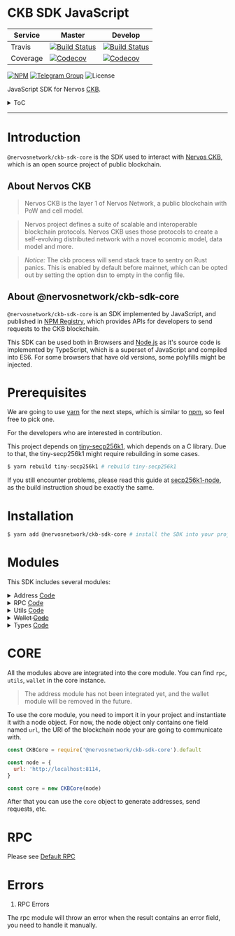 # CKB SDK JavaScript

| Service  | Master                                                                                                                                                   | Develop                                                                                                                                                    |
| -------- | -------------------------------------------------------------------------------------------------------------------------------------------------------- | ---------------------------------------------------------------------------------------------------------------------------------------------------------- |
| Travis   | [![Build Status](https://travis-ci.com/nervosnetwork/ckb-sdk-js.svg?branch=master)](https://travis-ci.com/nervosnetwork/ckb-sdk-js)                      | [![Build Status](https://travis-ci.com/nervosnetwork/ckb-sdk-js.svg?branch=develop)](https://travis-ci.com/nervosnetwork/ckb-sdk-js)                       |
| Coverage | [![Codecov](https://codecov.io/gh/nervosnetwork/ckb-sdk-js/branch/master/graph/badge.svg)](https://codecov.io/gh/nervosnetwork/ckb-sdk-js/branch/master) | [![Codecov](https://codecov.io/gh/nervosnetwork/ckb-sdk-js/branch/develop/graph/badge.svg)](https://codecov.io/gh/nervosnetwork/ckb-sdk-js/branch/develop) |

[![NPM](https://img.shields.io/npm/v/@nervosnetwork/ckb-sdk-core/latest.svg)](https://www.npmjs.com/package/@nervosnetwork/ckb-sdk-core)
[![Telegram Group](https://cdn.rawgit.com/Patrolavia/telegram-badge/8fe3382b/chat.svg)](https://t.me/nervos_ckb_dev)
![License](https://img.shields.io/npm/l/@nervosnetwork/ckb-sdk-core.svg)

JavaScript SDK for Nervos [CKB](https://github.com/nervosnetwork/ckb).

<details>
<summary>ToC</summary>
<p>

- [Introduction](#introduction)
- [Prerequisites](#prerequisites)
- [Installation](#installation)
- [Modules](#modules)
- [CORE](#core)
- [RPC](#rpc)
- [Errors](#errors)
- [Related Projects](#related-projects)

<p>
</details>

---

# Introduction

`@nervosnetwork/ckb-sdk-core` is the SDK used to interact with [Nervos CKB](https://github.com/nervosnetwork/ckb), which is an open source project of public blockchain.

## About Nervos CKB

> Nervos CKB is the layer 1 of Nervos Network, a public blockchain with PoW and cell model.

> Nervos project defines a suite of scalable and interoperable blockchain protocols. Nervos CKB uses those protocols to create a self-evolving distributed network with a novel economic model, data model and more.

> _Notice:_ The ckb process will send stack trace to sentry on Rust panics. This is enabled by default before mainnet, which can be opted out by setting the option dsn to empty in the config file.

## About @nervosnetwork/ckb-sdk-core

`@nervosnetwork/ckb-sdk-core` is an SDK implemented by JavaScript, and published in [NPM Registry](https://www.npmjs.com/package/@nervosnetwork/ckb-sdk-core/), which provides APIs for developers to send requests to the CKB blockchain.

This SDK can be used both in Browsers and [Node.js](https://nodejs.org) as it's source code is implemented by TypeScript, which is a superset of JavaScript and compiled into ES6. For some browsers that have old versions, some polyfills might be injected.

# Prerequisites

We are going to use [yarn](https://yarnpkg.com/) for the next steps, which is similar to [npm](https://npmjs.com), so feel free to pick one.

For the developers who are interested in contribution.

This project depends on [tiny-secp256k1](https://github.com/bitcoinjs/tiny-secp256k1), which depends on a C library. Due to that, the tiny-secp256k1 might require rebuilding in some cases.

```sh
$ yarn rebuild tiny-secp256k1 # rebuild tiny-secp256k1
```

If you still encounter problems, please read this guide at [secp256k1-node](https://github.com/cryptocoinjs/secp256k1-node#installation), as the build instruction shoud be exactly the same.

# Installation

```sh
$ yarn add @nervosnetwork/ckb-sdk-core # install the SDK into your project
```

# Modules

This SDK includes several modules:

<details>
<summary>
  Address <a href="https://github.com/nervosnetwork/ckb-sdk-js/tree/develop/packages/ckb-sdk-address" alt="address">Code</a>
</summary>
<dd>

Used to create an address object, whose value is the address we are going to use.

Default `address algorithm` is the `pubkeyToAddress` in utils module, which generates address in bech32 format.

Default rule to generate the address from a public key is:

- Blake160(public key): blake2b(public key) then trauncate it for fist 20 bytes.
- Specify options used: Address Type, Address Bin Index, Prefix. The options will be explained in an RFC.
- Bech32 the blake160ed public key with specified options: bech32Address(blake160Pubkey, {prefix, type, binIndex})

</dd>
</details>

<details>
<summary>
  RPC <a href="https://github.com/nervosnetwork/ckb-sdk-js/tree/develop/packages/ckb-sdk-rpc" alt="rpc">Code</a>
</summary>
<dd>

Used to send RPC request to the CKB, the list could be found in [CKB Project](https://github.com/nervosnetwork/ckb/blob/develop/util/jsonrpc-types/src/blockchain.rs)

Interfaces could be found in `DefaultRPC` class in this module.

</dd>

</details>

<details>
<summary>
  Utils <a href="https://github.com/nervosnetwork/ckb-sdk-js/tree/develop/packages/ckb-sdk-utils" alt="utils">Code</a>
</summary>
<dd>

The Utils module provides useful methods for other modules.

</dd>
</details>

<details>
<summary>
  <del>Wallet <a href="https://github.com/nervosnetwork/ckb-sdk-js/tree/develop/packages/ckb-sdk-wallet" alt="wallet">Code</a></del>
</summary>
<dd>

The wallet module used to be a demo, will be deprecated in the future for its fuzzy concept.

</dd>
</details>

<details>
<summary>
  Types <a href="https://github.com/nervosnetwork/ckb-sdk-js/tree/develop/packages/ckb-types" alt="types">Code</a>
</summary>
<dd>

The Types module used to provide the type definition of CKB Components according to the [CKB Project](https://github.com/nervosnetwork/ckb/blob/develop/util/jsonrpc-types/src/blockchain.rs).

CKB Project compiles to the snake case convetion, which listed in the types/CKB_RPC in the RPC module.

TypeScript compiles to the PascalCase convention, which listed in this module.

</dd>
</details>

# CORE

All the modules above are integrated into the core module. You can find `rpc`, `utils`, `wallet` in the core instance.

> The address module has not been integrated yet, and the wallet module will be removed in the future.

To use the core module, you need to import it in your project and instantiate it with a node object. For now, the node object only contains one field named `url`, the URI of the blockchain node your are going to communicate with.

```javascript
const CKBCore = require('@nervosnetwork/ckb-sdk-core').default

const node = {
  url: 'http://localhost:8114,
}

const core = new CKBCore(node)
```

After that you can use the `core` object to generate addresses, send requests, etc.

# RPC

Please see [Default RPC](https://github.com/nervosnetwork/ckb-sdk-js/blob/develop/packages/ckb-sdk-rpc/src/defaultRPC.ts#L107)

# Errors

1. RPC Errors

The rpc module will throw an error when the result contains an error field, you need to handle it manually.
